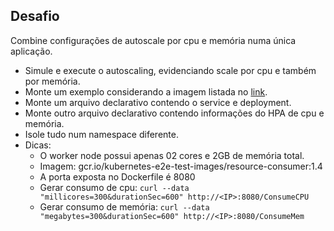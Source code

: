 ## Desafio

Combine configurações de autoscale por cpu e memória numa única aplicação.
  - Simule e execute o autoscaling, evidenciando scale por cpu e também por memória.
  - Monte um exemplo considerando a imagem listada no [link](https://github.com/kubernetes/kubernetes/tree/master/test/images/resource-consumer).
  - Monte um arquivo declarativo contendo o service e deployment.
  - Monte outro arquivo declarativo contendo informações do HPA de cpu e memória.
  - Isole tudo num namespace diferente.
  - Dicas:
    - O worker node possui apenas 02 cores e 2GB de memória total.
    - Imagem: gcr.io/kubernetes-e2e-test-images/resource-consumer:1.4
    - A porta exposta no Dockerfile é 8080
    - Gerar consumo de cpu: `curl --data "millicores=300&durationSec=600" http://<IP>:8080/ConsumeCPU`
    - Gerar consumo de memória: `curl --data "megabytes=300&durationSec=600" http://<IP>:8080/ConsumeMem`
